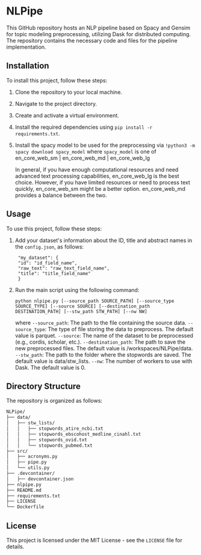 # NLPipe
This GitHub repository hosts an NLP pipeline based on Spacy and Gensim for topic modeling preprocessing, utilizing Dask for distributed computing. The repository contains the necessary code and files for the pipeline implementation.

## Installation

To install this project, follow these steps:

1. Clone the repository to your local machine.
2. Navigate to the project directory.
3. Create and activate a virtual environment.
4. Install the required dependencies using `pip install -r requirements.txt`.
5. Install the spacy model to be used for the preprocessing via `!python3 -m spacy download spacy_model` where `spacy_model` is one of en_core_web_sm | en_core_web_md | en_core_web_lg

   In general, if you have enough computational resources and need advanced text processing capabilities, en_core_web_lg is the best choice. However, if you have limited resources or need to process text quickly, en_core_web_sm might be a better option. en_core_web_md provides a balance between the two.

## Usage
To use this project, follow these steps:

1. Add your dataset's information about the ID, title and abstract names in the `config.json`, as follows:
   ```
    "my_dataset": {
    "id": "id_field_name",
    "raw_text": "raw_text_field_name",
    "title": "title_field_name"
    }
    ```
2. Run the main script using the following command:
    ```
    python nlpipe.py [--source_path SOURCE_PATH] [--source_type SOURCE_TYPE] [--source SOURCE] [--destination_path DESTINATION_PATH] [--stw_path STW_PATH] [--nw NW]
    ```
    where 
    `--source_path`: The path to the file containing the source data.
    `--source_type`: The type of file storing the data to preprocess. The default value is parquet.
    `--source`: The name of the dataset to be preprocessed (e.g., cordis, scholar, etc.).
    `--destination_path`: The path to save the new preprocessed files. The default value is /workspaces/NLPipe/data.
    `--stw_path`: The path to the folder where the stopwords are saved. The default value is data/stw_lists.
    `--nw`: The number of workers to use with Dask. The default value is 0.

## Directory Structure

The repository is organized as follows:

```bash
NLPipe/
├── data/
│   ├── stw_lists/
│   │   ├── stopwords_atire_ncbi.txt
│   │   ├── stopwords_ebscohost_medline_cinahl.txt
│   │   ├── stopwords_ovid.txt   
│   │   └── stopwords_pubmed.txt
├── src/
│   ├── acronyms.py
│   ├── pipe.py
│   └── utils.py
├── .devcontainer/
│   ├── devcontainer.json
├── nlpipe.py
├── README.md
├── requirements.txt
├── LICENSE
└── Dockerfile
```

## License

This project is licensed under the MIT License - see the `LICENSE` file for details.
